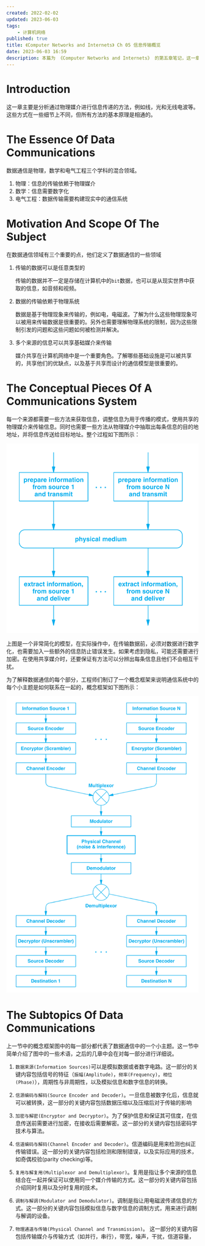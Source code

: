 ```yaml
---
created: 2022-02-02
updated: 2023-06-03
tags:
    - 计算机网络
published: true
title: 《Computer Networks and Internets》 Ch 05 信息传输概览
date: 2023-06-03 16:59 
description: 本篇为 《Computer Networks and Internets》 的第五章笔记，这一章主要分析了通过物理媒介进行信息传递的框架，概述了多信源通过物理媒介进行信息传递的方式。
---
```


# Introduction

这一章主要是分析通过物理媒介进行信息传递的方法，例如线，光和无线电波等。这些方式在一些细节上不同，但所有方法的基本原理是相通的。

# The Essence Of Data Communications

数据通信是物理，数学和电气工程三个学科的混合领域。

1. 物理：信息的传输依赖于物理媒介
2. 数学：信息需要数字化
3. 电气工程：数据传输需要构建现实中的通信系统

# Motivation And Scope Of The Subject

在数据通信领域有三个重要的点，他们定义了数据通信的一些领域

1. 传输的数据可以是任意类型的

   传输的数据并不一定是存储在计算机中的`bit`数据，也可以是从现实世界中获取的信息，如音频和视频。

2. 数据的传输依赖于物理系统

   数据是基于物理现象来传输的，例如电，电磁波。了解为什么这些物理现象可以被用来传输数据是很重要的。另外也需要理解物理系统的限制，因为这些限制引发的问题和这些问题如何被检测并解决。

3. 多个来源的信息可以共享基础媒介来传输

   媒介共享在计算机网络中是一个重要角色。了解哪些基础设施是可以被共享的，共享他们的优缺点，以及基于共享而设计的通信模型是很重要的。

# The Conceptual Pieces Of A Communications System

每一个来源都需要一些方法来获取信息，调整信息为用于传播的模式，使用共享的物理媒介来传输信息。同时也需要一些方法从物理媒介中抽取出每条信息的目的地地址，并将信息传送给目标地址。整个过程如下图所示：

![数据通信简单模型](/ch_05_overview_of_data_communications/2019-11-25-23-24-24.png)

上图是一个非常简化的模型，在实际操作中，在传输数据前，必须对数据进行数字化，也需要加入一些额外的信息防止错误发生。如果考虑到隐私，可能还需要进行加密。在使用共享媒介时，还要保证有方法可以分辨出每条信息且他们不会相互干扰。

为了解释数据通信的每个部分，工程师们制订了一个概念框架来说明通信系统中的每个小主题是如何联系在一起的，概念框架如下图所示：

![概念框架](/ch_05_overview_of_data_communications/2019-11-25-23-28-26.png)

# The Subtopics Of Data Communications

上一节中的概念框架图中的每一部分都代表了数据通信中的一个小主题。这一节中简单介绍了图中的一些术语，之后的几章中会在对每一部分进行详细说。

1. `数据来源(Information Sources)`可以是模拟数据或者数字电路。这一部分的关键内容包括信号的特征（`振幅(Amplitude)`，`频率(Frequency)`，`相位(Phase)`），周期性与非周期性，以及模拟信息和数字信息的转换。

2. `信源编码与解码(Source Encoder and Decoder)`。一旦信息被数字化后，信息就可以被转换，这一部分的关键内容包括数据压缩以及压缩后对于传输的影响

3. `加密与解密(Encryptor and Decryptor)`。为了保护信息和保证其可信度，在信息传送前需要进行加密，在接收后需要解密。这一部分的关键内容包括密码学技术与算法。

4. `信道编码与解码(Channel Encoder and Decoder)`。信道编码是用来检测也纠正传输错误。这一部分的关键内容包括检测和限制错误，以及实际应用的技术，如奇偶校验(parity checking)等。

5. `复用与解复用(Multiplexor and Demultiplexor)`。复用是指让多个来源的信息结合在一起并保证可以使用同一个媒介传输的方式。这一部分的关键内容包括介绍同时复用以及分时复用的技术。

6. `调制与解调(Modulator and Demodulator)`。调制是指让用电磁波传递信息的方式。这一部分的关键内容包括模拟信息与数字信息的调制方式，用来进行调制与解调的设备。
7. `物理通道与传输(Physical Channel and Transmission)`。 这一部分的关键内容包括传输媒介与传输方式（如并行，串行），带宽，噪声，干扰，信道容量，
